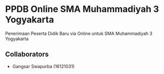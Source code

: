 # PPDB Online SMA Muhammadiyah 3 Yogyakarta
Penerimaan Peserta Didik Baru via Online untuk SMA Muhammadiyah 3 Yogyakarta

## Collaborators
- Gangsar Swapurba (16121031)
